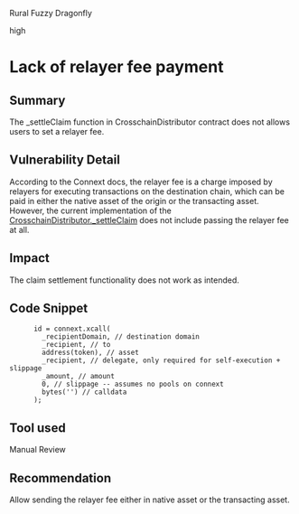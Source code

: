 Rural Fuzzy Dragonfly

high

# Lack of relayer fee payment

## Summary
The _settleClaim function in CrosschainDistributor contract does not allows users to set a relayer fee.
## Vulnerability Detail
According to the Connext docs, the relayer fee is a charge imposed by relayers for executing transactions on the destination chain, which can be paid in either the native asset of the origin or the transacting asset. However, the current implementation of the [CrosschainDistributor._settleClaim](https://github.com/sherlock-audit/2023-06-tokensoft/blob/main/contracts/contracts/claim/abstract/CrosschainDistributor.sol#L68-L87) does not include passing the relayer fee at all.
## Impact
The claim settlement functionality does not work as intended.
## Code Snippet
```solidity
      id = connext.xcall(
        _recipientDomain, // destination domain
        _recipient, // to
        address(token), // asset
        _recipient, // delegate, only required for self-execution + slippage
        _amount, // amount
        0, // slippage -- assumes no pools on connext
        bytes('') // calldata
      );
```
## Tool used

Manual Review

## Recommendation
Allow sending the relayer fee either in native asset or the transacting asset.